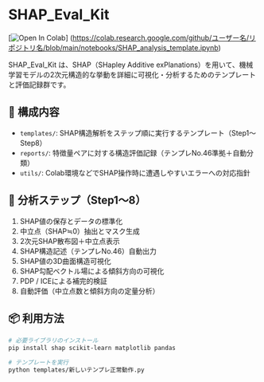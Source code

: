# SHAP_Eval_Kit

[![Open In Colab](https://colab.research.google.com/assets/colab-badge.svg)]
(https://colab.research.google.com/github/ユーザー名/リポジトリ名/blob/main/notebooks/SHAP_analysis_template.ipynb)

SHAP_Eval_Kit は、SHAP（SHapley Additive exPlanations）を用いて、機械学習モデルの2次元構造的な挙動を詳細に可視化・分析するためのテンプレートと評価記録群です。

## 🧩 構成内容

- `templates/`: SHAP構造解析をステップ順に実行するテンプレート（Step1〜Step8）
- `reports/`: 特徴量ペアに対する構造評価記録（テンプレNo.46準拠＋自動分類）
- `utils/`: Colab環境などでSHAP操作時に遭遇しやすいエラーへの対応指針

## 🔁 分析ステップ（Step1〜8）

1. SHAP値の保存とデータの標準化
2. 中立点（SHAP≒0）抽出とマスク生成
3. 2次元SHAP散布図＋中立点表示
4. SHAP構造記述（テンプレNo.46）自動出力
5. SHAP値の3D曲面構造可視化
6. SHAP勾配ベクトル場による傾斜方向の可視化
7. PDP / ICEによる補完的検証
8. 自動評価（中立点数と傾斜方向の定量分析）

## 📦 利用方法

```bash
# 必要ライブラリのインストール
pip install shap scikit-learn matplotlib pandas

# テンプレートを実行
python templates/新しいテンプレ正常動作.py
